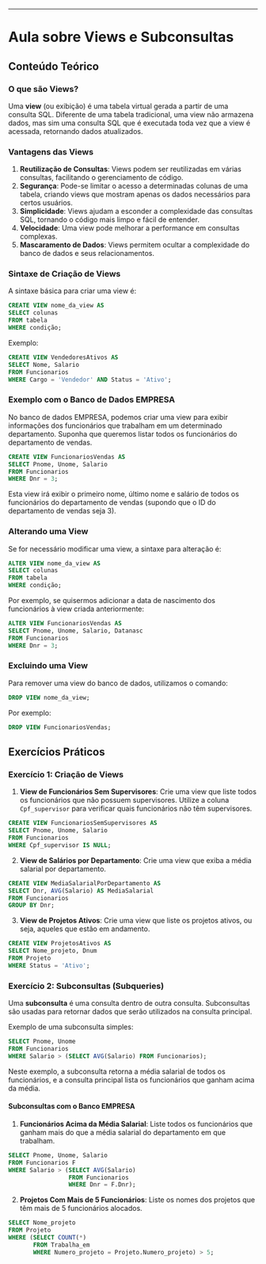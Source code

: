 ---

# Aula sobre Views e Subconsultas

## Conteúdo Teórico

### O que são Views?

Uma **view** (ou exibição) é uma tabela virtual gerada a partir de uma consulta SQL. Diferente de uma tabela tradicional, uma view não armazena dados, mas sim uma consulta SQL que é executada toda vez que a view é acessada, retornando dados atualizados. 

### Vantagens das Views

1. **Reutilização de Consultas**: Views podem ser reutilizadas em várias consultas, facilitando o gerenciamento de código.
2. **Segurança**: Pode-se limitar o acesso a determinadas colunas de uma tabela, criando views que mostram apenas os dados necessários para certos usuários.
3. **Simplicidade**: Views ajudam a esconder a complexidade das consultas SQL, tornando o código mais limpo e fácil de entender.
4. **Velocidade**: Uma view pode melhorar a performance em consultas complexas.
5. **Mascaramento de Dados**: Views permitem ocultar a complexidade do banco de dados e seus relacionamentos.

### Sintaxe de Criação de Views

A sintaxe básica para criar uma view é:

```sql
CREATE VIEW nome_da_view AS
SELECT colunas
FROM tabela
WHERE condição;
```

Exemplo:

```sql
CREATE VIEW VendedoresAtivos AS
SELECT Nome, Salario
FROM Funcionarios
WHERE Cargo = 'Vendedor' AND Status = 'Ativo';
```

### Exemplo com o Banco de Dados EMPRESA

No banco de dados EMPRESA, podemos criar uma view para exibir informações dos funcionários que trabalham em um determinado departamento. Suponha que queremos listar todos os funcionários do departamento de vendas.

```sql
CREATE VIEW FuncionariosVendas AS
SELECT Pnome, Unome, Salario
FROM Funcionarios
WHERE Dnr = 3;
```

Esta view irá exibir o primeiro nome, último nome e salário de todos os funcionários do departamento de vendas (supondo que o ID do departamento de vendas seja 3).

### Alterando uma View

Se for necessário modificar uma view, a sintaxe para alteração é:

```sql
ALTER VIEW nome_da_view AS
SELECT colunas
FROM tabela
WHERE condição;
```

Por exemplo, se quisermos adicionar a data de nascimento dos funcionários à view criada anteriormente:

```sql
ALTER VIEW FuncionariosVendas AS
SELECT Pnome, Unome, Salario, Datanasc
FROM Funcionarios
WHERE Dnr = 3;
```

### Excluindo uma View

Para remover uma view do banco de dados, utilizamos o comando:

```sql
DROP VIEW nome_da_view;
```

Por exemplo:

```sql
DROP VIEW FuncionariosVendas;
```

## Exercícios Práticos

### Exercício 1: Criação de Views

1. **View de Funcionários Sem Supervisores**: Crie uma view que liste todos os funcionários que não possuem supervisores. Utilize a coluna `Cpf_supervisor` para verificar quais funcionários não têm supervisores.

```sql
CREATE VIEW FuncionariosSemSupervisores AS
SELECT Pnome, Unome, Salario
FROM Funcionarios
WHERE Cpf_supervisor IS NULL;
```

2. **View de Salários por Departamento**: Crie uma view que exiba a média salarial por departamento.

```sql
CREATE VIEW MediaSalarialPorDepartamento AS
SELECT Dnr, AVG(Salario) AS MediaSalarial
FROM Funcionarios
GROUP BY Dnr;
```

3. **View de Projetos Ativos**: Crie uma view que liste os projetos ativos, ou seja, aqueles que estão em andamento.

```sql
CREATE VIEW ProjetosAtivos AS
SELECT Nome_projeto, Dnum
FROM Projeto
WHERE Status = 'Ativo';
```

### Exercício 2: Subconsultas (Subqueries)

Uma **subconsulta** é uma consulta dentro de outra consulta. Subconsultas são usadas para retornar dados que serão utilizados na consulta principal.

Exemplo de uma subconsulta simples:

```sql
SELECT Pnome, Unome
FROM Funcionarios
WHERE Salario > (SELECT AVG(Salario) FROM Funcionarios);
```

Neste exemplo, a subconsulta retorna a média salarial de todos os funcionários, e a consulta principal lista os funcionários que ganham acima da média.

#### Subconsultas com o Banco EMPRESA

1. **Funcionários Acima da Média Salarial**: Liste todos os funcionários que ganham mais do que a média salarial do departamento em que trabalham.

```sql
SELECT Pnome, Unome, Salario
FROM Funcionarios F
WHERE Salario > (SELECT AVG(Salario) 
                 FROM Funcionarios 
                 WHERE Dnr = F.Dnr);
```

2. **Projetos Com Mais de 5 Funcionários**: Liste os nomes dos projetos que têm mais de 5 funcionários alocados.

```sql
SELECT Nome_projeto
FROM Projeto
WHERE (SELECT COUNT(*) 
       FROM Trabalha_em 
       WHERE Numero_projeto = Projeto.Numero_projeto) > 5;
```

